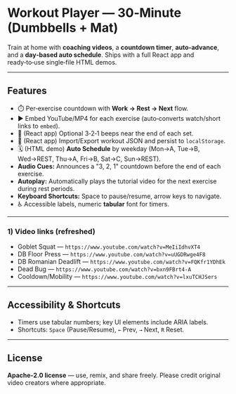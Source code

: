 # Workout Player — 30‑Minute (Dumbbells + Mat)

Train at home with **coaching videos**, a **countdown timer**, **auto‑advance**, and a **day‑based auto schedule**. Ships with a full React app and ready‑to‑use single‑file HTML demos.

---

## Features
- ⏱️ Per‑exercise countdown with **Work → Rest → Next** flow.
- ▶️ Embed YouTube/MP4 for each exercise (auto‑converts watch/short links to `embed`).
- 🔔 (React app) Optional 3‑2‑1 beeps near the end of each set.
- 💾 (React app) Import/Export workout JSON and persist to `localStorage`.
- 🗓️ (HTML demo) **Auto Schedule** by weekday (Mon→A, Tue→B, Wed→REST, Thu→A, Fri→B, Sat→C, Sun→REST).
- **Audio Cues:** Announces a "3, 2, 1" countdown before the end of each exercise.
- **Autoplay:** Automatically plays the tutorial video for the next exercise during rest periods.
- **Keyboard Shortcuts:** Space to pause/resume, arrow keys to navigate.
- ♿ Accessible labels, numeric **tabular** font for timers.

---

### 1) Video links (refreshed)
- Goblet Squat — `https://www.youtube.com/watch?v=MeIiIdhvXT4`
- DB Floor Press — `https://www.youtube.com/watch?v=uUGDRwge4F8`
- DB Romanian Deadlift — `https://www.youtube.com/watch?v=FQKfr1YDhEk`
- Dead Bug — `https://www.youtube.com/watch?v=bxn9FBrt4-A`
- Cooldown/Mobility — `https://www.youtube.com/watch?v=lxuTCHJSers`

---

## Accessibility & Shortcuts
- Timers use tabular numbers; key UI elements include ARIA labels.
- Shortcuts: `Space` (Pause/Resume), `←` Prev, `→` Next, `R` Reset.

---

## License
**Apache-2.0 license** — use, remix, and share freely. Please credit original video creators where appropriate.
